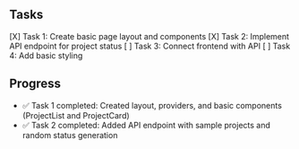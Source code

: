 ## Tasks
[X] Task 1: Create basic page layout and components
[X] Task 2: Implement API endpoint for project status
[ ] Task 3: Connect frontend with API
[ ] Task 4: Add basic styling

## Progress
- ✅ Task 1 completed: Created layout, providers, and basic components (ProjectList and ProjectCard)
- ✅ Task 2 completed: Added API endpoint with sample projects and random status generation